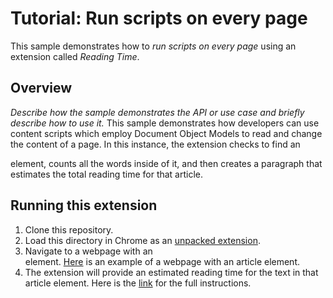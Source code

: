 # Tutorial: Run scripts on every page

This sample demonstrates how to _run scripts on every page_ using an extension called _Reading Time_.

## Overview

_Describe how the sample demonstrates the API or use case and briefly describe how to use it._
This sample demonstrates how developers can use content scripts which employ Document Object Models to read and change the content of a page. In this instance, the extension checks to find an <article> element, counts all the words inside of it, and then creates a paragraph that estimates the total reading time for that article.

## Running this extension

1. Clone this repository.
2. Load this directory in Chrome as an [unpacked extension](https://developer.chrome.com/docs/extensions/mv3/getstarted/development-basics/#load-unpacked).
3. Navigate to a webpage with an <article> element. [Here](https://developer.chrome.com/docs/webstore/publish) is an example of a webpage with an article element.
4. The extension will provide an estimated reading time for the text in that article element. Here is the [link](https://developer.chrome.com/docs/extensions/get-started/tutorial/scripts-on-every-tab) for the full instructions.